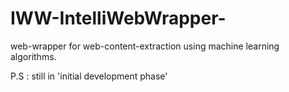 # IWW-IntelliWebWrapper-
web-wrapper for web-content-extraction using machine learning algorithms.

P.S : still in 'initial development phase'
